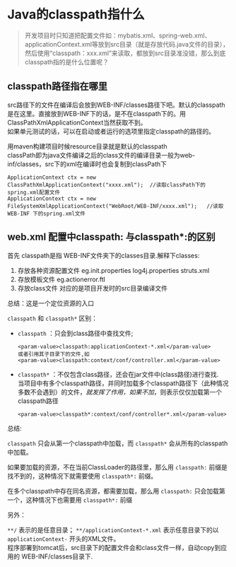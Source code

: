 # Java的classpath指什么

> 开发项目时只知道把配置文件如：mybatis.xml、spring-web.xml、applicationContext.xml等放到src目录（就是存放代码.java文件的目录），然后使用“classpath：xxx.xml”来读取，都放到src目录准没错，那么到底classpath指的是什么位置呢？ 


## classpath路径指在哪里

src路径下的文件在编译后会放到WEB-INF/classes路径下吧。默认的classpath是在这里。直接放到WEB-INF下的话，是不在classpath下的。用ClassPathXmlApplicationContext当然获取不到。  
如果单元测试的话，可以在启动或者运行的选项里指定classpath的路径的。  

用maven构建项目时候resource目录就是默认的classpath  
classPath即为java文件编译之后的class文件的编译目录一般为web-inf/classes，src下的xml在编译时也会复制到classPath下 
```
ApplicationContext ctx = new ClassPathXmlApplicationContext("xxxx.xml");  //读取classPath下的spring.xml配置文件  
ApplicationContext ctx = new FileSystemXmlApplicationContext("WebRoot/WEB-INF/xxxx.xml");   //读取WEB-INF 下的spring.xml文件 
```

## web.xml 配置中classpath: 与classpath*:的区别

首先 classpath是指 WEB-INF文件夹下的classes目录.解释下classes:

1. 存放各种资源配置文件 eg.init.properties log4j.properties struts.xml   
2. 存放模板文件 eg.actionerror.ftl   
3. 存放class文件 对应的是项目开发时的src目录编译文件   

总结：这是一个定位资源的入口  

`classpath` 和 `classpath*` 区别：

- `classpath` ：只会到class路径中查找文件; 
    ```
    <param-value>classpath:applicationContext-*.xml</param-value>  
    或者引用其子目录下的文件,如 
    <param-value>classpath:context/conf/controller.xml</param-value>  
    ```
- `classpath*` ：不仅包含class路径，还会在jar文件中(class路径)进行查找.   
  当项目中有多个classpath路径，并同时加载多个classpath路径下（此种情况多数不会遇到）的文件，*就发挥了作用，如果不加*，则表示仅仅加载第一个classpath路径
    ```
    <param-value>classpath*:context/conf/controller*.xml</param-value>  
    ```

总结:

`classpath` 只会从第一个classpath中加载，而 `classpath*` 会从所有的classpath中加载。

如果要加载的资源，不在当前ClassLoader的路径里，那么用 `classpath:` 前缀是找不到的，这种情况下就需要使用 `classpath*:` 前缀。

在多个classpath中存在同名资源，都需要加载，那么用 `classpath:` 只会加载第一个，这种情况下也需要用 `classpath*:` 前缀 


另外： 

`**/`  表示的是任意目录； 
`**/applicationContext-*.xml`  表示任意目录下的以 `applicationContext-` 开头的XML文件。  
程序部署到tomcat后，src目录下的配置文件会和class文件一样，自动copy到应用的 WEB-INF/classes目录下.





